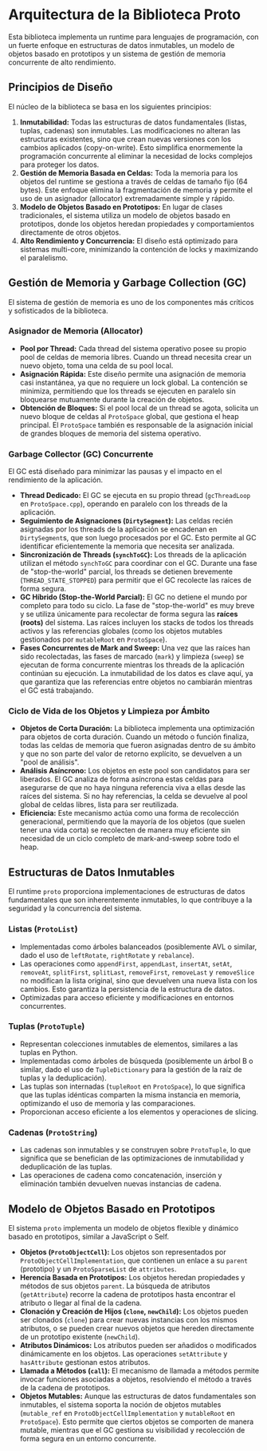 # Arquitectura de la Biblioteca Proto

Esta biblioteca implementa un runtime para lenguajes de programación, con un fuerte enfoque en estructuras de datos inmutables, un modelo de objetos basado en prototipos y un sistema de gestión de memoria concurrente de alto rendimiento.

## Principios de Diseño

El núcleo de la biblioteca se basa en los siguientes principios:

1.  **Inmutabilidad:** Todas las estructuras de datos fundamentales (listas, tuplas, cadenas) son inmutables. Las modificaciones no alteran las estructuras existentes, sino que crean nuevas versiones con los cambios aplicados (copy-on-write). Esto simplifica enormemente la programación concurrente al eliminar la necesidad de locks complejos para proteger los datos.
2.  **Gestión de Memoria Basada en Celdas:** Toda la memoria para los objetos del runtime se gestiona a través de celdas de tamaño fijo (64 bytes). Este enfoque elimina la fragmentación de memoria y permite el uso de un asignador (allocator) extremadamente simple y rápido.
3.  **Modelo de Objetos Basado en Prototipos:** En lugar de clases tradicionales, el sistema utiliza un modelo de objetos basado en prototipos, donde los objetos heredan propiedades y comportamientos directamente de otros objetos.
4.  **Alto Rendimiento y Concurrencia:** El diseño está optimizado para sistemas multi-core, minimizando la contención de locks y maximizando el paralelismo.

## Gestión de Memoria y Garbage Collection (GC)

El sistema de gestión de memoria es uno de los componentes más críticos y sofisticados de la biblioteca.

### Asignador de Memoria (Allocator)

-   **Pool por Thread:** Cada thread del sistema operativo posee su propio pool de celdas de memoria libres. Cuando un thread necesita crear un nuevo objeto, toma una celda de su pool local.
-   **Asignación Rápida:** Este diseño permite una asignación de memoria casi instantánea, ya que no requiere un lock global. La contención se minimiza, permitiendo que los threads se ejecuten en paralelo sin bloquearse mutuamente durante la creación de objetos.
-   **Obtención de Bloques:** Si el pool local de un thread se agota, solicita un nuevo bloque de celdas al `ProtoSpace` global, que gestiona el heap principal. El `ProtoSpace` también es responsable de la asignación inicial de grandes bloques de memoria del sistema operativo.

### Garbage Collector (GC) Concurrente

El GC está diseñado para minimizar las pausas y el impacto en el rendimiento de la aplicación.

-   **Thread Dedicado:** El GC se ejecuta en su propio thread (`gcThreadLoop` en `ProtoSpace.cpp`), operando en paralelo con los threads de la aplicación.
-   **Seguimiento de Asignaciones (`DirtySegment`):** Las celdas recién asignadas por los threads de la aplicación se encadenan en `DirtySegment`s, que son luego procesados por el GC. Esto permite al GC identificar eficientemente la memoria que necesita ser analizada.
-   **Sincronización de Threads (`synchToGC`):** Los threads de la aplicación utilizan el método `synchToGC` para coordinar con el GC. Durante una fase de "stop-the-world" parcial, los threads se detienen brevemente (`THREAD_STATE_STOPPED`) para permitir que el GC recolecte las raíces de forma segura.
-   **GC Híbrido (Stop-the-World Parcial):** El GC no detiene el mundo por completo para todo su ciclo. La fase de "stop-the-world" es muy breve y se utiliza únicamente para recolectar de forma segura las **raíces (roots)** del sistema. Las raíces incluyen los stacks de todos los threads activos y las referencias globales (como los objetos mutables gestionados por `mutableRoot` en `ProtoSpace`).
-   **Fases Concurrentes de Mark and Sweep:** Una vez que las raíces han sido recolectadas, las fases de marcado (`mark`) y limpieza (`sweep`) se ejecutan de forma concurrente mientras los threads de la aplicación continúan su ejecución. La inmutabilidad de los datos es clave aquí, ya que garantiza que las referencias entre objetos no cambiarán mientras el GC está trabajando.

### Ciclo de Vida de los Objetos y Limpieza por Ámbito

-   **Objetos de Corta Duración:** La biblioteca implementa una optimización para objetos de corta duración. Cuando un método o función finaliza, todas las celdas de memoria que fueron asignadas dentro de su ámbito y que no son parte del valor de retorno explícito, se devuelven a un "pool de análisis".
-   **Análisis Asíncrono:** Los objetos en este pool son candidatos para ser liberados. El GC analiza de forma asíncrona estas celdas para asegurarse de que no haya ninguna referencia viva a ellas desde las raíces del sistema. Si no hay referencias, la celda se devuelve al pool global de celdas libres, lista para ser reutilizada.
-   **Eficiencia:** Este mecanismo actúa como una forma de recolección generacional, permitiendo que la mayoría de los objetos (que suelen tener una vida corta) se recolecten de manera muy eficiente sin necesidad de un ciclo completo de mark-and-sweep sobre todo el heap.

## Estructuras de Datos Inmutables

El runtime `proto` proporciona implementaciones de estructuras de datos fundamentales que son inherentemente inmutables, lo que contribuye a la seguridad y la concurrencia del sistema.

### Listas (`ProtoList`)

-   Implementadas como árboles balanceados (posiblemente AVL o similar, dado el uso de `leftRotate`, `rightRotate` y `rebalance`).
-   Las operaciones como `appendFirst`, `appendLast`, `insertAt`, `setAt`, `removeAt`, `splitFirst`, `splitLast`, `removeFirst`, `removeLast` y `removeSlice` no modifican la lista original, sino que devuelven una nueva lista con los cambios. Esto garantiza la persistencia de la estructura de datos.
-   Optimizadas para acceso eficiente y modificaciones en entornos concurrentes.

### Tuplas (`ProtoTuple`)

-   Representan colecciones inmutables de elementos, similares a las tuplas en Python.
-   Implementadas como árboles de búsqueda (posiblemente un árbol B o similar, dado el uso de `TupleDictionary` para la gestión de la raíz de tuplas y la deduplicación).
-   Las tuplas son internadas (`tupleRoot` en `ProtoSpace`), lo que significa que las tuplas idénticas comparten la misma instancia en memoria, optimizando el uso de memoria y las comparaciones.
-   Proporcionan acceso eficiente a los elementos y operaciones de slicing.

### Cadenas (`ProtoString`)

-   Las cadenas son inmutables y se construyen sobre `ProtoTuple`, lo que significa que se benefician de las optimizaciones de inmutabilidad y deduplicación de las tuplas.
-   Las operaciones de cadena como concatenación, inserción y eliminación también devuelven nuevas instancias de cadena.

## Modelo de Objetos Basado en Prototipos

El sistema `proto` implementa un modelo de objetos flexible y dinámico basado en prototipos, similar a JavaScript o Self.

-   **Objetos (`ProtoObjectCell`):** Los objetos son representados por `ProtoObjectCellImplementation`, que contienen un enlace a su `parent` (prototipo) y un `ProtoSparseList` de `attributes`.
-   **Herencia Basada en Prototipos:** Los objetos heredan propiedades y métodos de sus objetos `parent`. La búsqueda de atributos (`getAttribute`) recorre la cadena de prototipos hasta encontrar el atributo o llegar al final de la cadena.
-   **Clonación y Creación de Hijos (`clone`, `newChild`):** Los objetos pueden ser clonados (`clone`) para crear nuevas instancias con los mismos atributos, o se pueden crear nuevos objetos que hereden directamente de un prototipo existente (`newChild`).
-   **Atributos Dinámicos:** Los atributos pueden ser añadidos o modificados dinámicamente en los objetos. Las operaciones `setAttribute` y `hasAttribute` gestionan estos atributos.
-   **Llamada a Métodos (`call`):** El mecanismo de llamada a métodos permite invocar funciones asociadas a objetos, resolviendo el método a través de la cadena de prototipos.
-   **Objetos Mutables:** Aunque las estructuras de datos fundamentales son inmutables, el sistema soporta la noción de objetos mutables (`mutable_ref` en `ProtoObjectCellImplementation` y `mutableRoot` en `ProtoSpace`). Esto permite que ciertos objetos se comporten de manera mutable, mientras que el GC gestiona su visibilidad y recolección de forma segura en un entorno concurrente.

